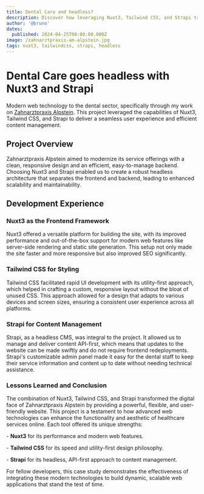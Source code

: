 ```yaml
---
title: Dental Care and headless?
description: Discover how leveraging Nuxt3, Tailwind CSS, and Strapi transformed the online presence of a dental practice.
author: '@bruno'
dates:
  published: 2024-04-25T00:00:00.000Z
image: /zahnarztpraxis-am-alpstein.jpg
tags: nuxt3, tailwindcss, strapi, headless
---
```


# Dental Care goes headless with Nuxt3 and Strapi

Modern web technology to the dental sector, specifically through my work on [Zahnarztpraxis Alpstein](https://www.zahnarztpraxis-alpstein.ch/). This project leveraged the capabilities of Nuxt3, Tailwind CSS, and Strapi to deliver a seamless user experience and efficient content management.

## Project Overview

Zahnarztpraxis Alpstein aimed to modernize its service offerings with a clean, responsive design and an efficient, easy-to-manage backend. Choosing Nuxt3 and Strapi enabled us to create a robust headless architecture that separates the frontend and backend, leading to enhanced scalability and maintainability.

## Development Experience

### Nuxt3 as the Frontend Framework

Nuxt3 offered a versatile platform for building the site, with its improved performance and out-of-the-box support for modern web features like server-side rendering and static site generation. This setup not only made the site faster and more responsive but also improved SEO significantly.

### Tailwind CSS for Styling

Tailwind CSS facilitated rapid UI development with its utility-first approach, which helped in crafting a custom, responsive layout without the bloat of unused CSS. This approach allowed for a design that adapts to various devices and screen sizes, ensuring a consistent user experience across all platforms.

### Strapi for Content Management

Strapi, as a headless CMS, was integral to the project. It allowed us to manage and deliver content API-first, which means that updates to the website can be made swiftly and do not require frontend redeployments. Strapi's customizable admin panel made it easy for the dental staff to keep their service information and content up to date without needing technical assistance.

### Lessons Learned and Conclusion

The combination of Nuxt3, Tailwind CSS, and Strapi transformed the digital face of Zahnarztpraxis Alpstein by providing a powerful, flexible, and user-friendly website. This project is a testament to how advanced web technologies can enhance the functionality and aesthetic of healthcare services online. Each tool offered its unique strengths:

\- **Nuxt3** for its performance and modern web features.

\- **Tailwind CSS** for its speed and utility-first design philosophy.

\- **Strapi** for its headless, API-first approach to content management.

For fellow developers, this case study demonstrates the effectiveness of integrating these modern technologies to build dynamic, scalable web applications that stand the test of time.
